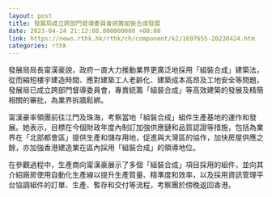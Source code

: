 ```yaml
---
layout: post
title: 發展局成立跨部門督導委員會統籌組裝合成發展
date: 2023-04-24 21:12:08.000000000 +08:00
link: https://news.rthk.hk/rthk/ch/component/k2/1697655-20230424.htm
categories: rthk
---
```


發展局局長甯漢豪說，政府一直大力推動業界更廣泛地採用「組裝合成」建築法，從而縮短樓宇建造時間、應對建築工人老齡化、建築成本高昂及工地安全等問題，發展局已成立跨部門督導委員會，專責統籌「組裝合成」等高效建築的發展及精簡相關的審批，為業界拆牆鬆綁。

甯漢豪率領團前往江門及珠海，考察當地「組裝合成」組件生產基地的運作和發展。她表示，目標在今個財政年度內制訂加強供應鏈和品質認證等措施，包括為業界在「北部都會區」提供生產和儲存用地，促進與大灣區的協作，加快房屋供應之餘，亦加強香港建造業在區內採用「組裝合成」的領導地位。

在參觀過程中，生產商向甯漢豪展示了多個「組裝合成」項目採用的組件，並向其介紹廠房使用自動化生產線以提升生產質量、精準度和效率，以及採用資訊管理平台協調組件的訂單、生產、暫存和交付等流程，考察團於傍晚返回香港。
